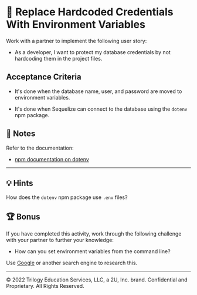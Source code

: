 # 📖 Replace Hardcoded Credentials With Environment Variables

Work with a partner to implement the following user story:

* As a developer, I want to protect my database credentials by not hardcoding them in the project files.

## Acceptance Criteria

* It's done when the database name, user, and password are moved to environment variables.

* It's done when Sequelize can connect to the database using the `dotenv` npm package.

## 📝 Notes

Refer to the documentation: 

* [npm documentation on dotenv](https://www.npmjs.com/package/dotenv)

---

## 💡 Hints

How does the `dotenv` npm package use `.env` files?

## 🏆 Bonus

If you have completed this activity, work through the following challenge with your partner to further your knowledge:

* How can you set environment variables from the command line? 

Use [Google](https://www.google.com) or another search engine to research this.

---
© 2022 Trilogy Education Services, LLC, a 2U, Inc. brand. Confidential and Proprietary. All Rights Reserved.
